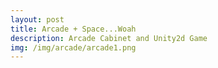```yaml
---
layout: post
title: Arcade + Space...Woah
description: Arcade Cabinet and Unity2d Game
img: /img/arcade/arcade1.png
---
```

